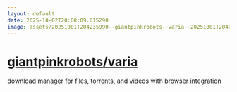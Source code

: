 ```yaml
---
layout: default
date: 2025-10-02T20:08:09.015290
image: assets/20251001T204235990--giantpinkrobots--varia--20251001T204956781--cropped.png
---
```


# [giantpinkrobots/varia](https://github.com/giantpinkrobots/varia)

download manager for files, torrents, and videos with browser integration

